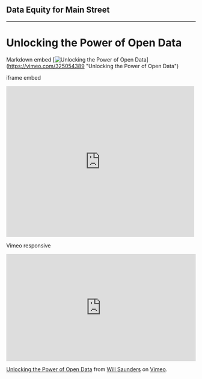 ## Data Equity for Main Street
---------------------------
# Unlocking the Power of Open Data

Markdown embed
[![Unlocking the Power of Open Data](https://vimeo.com/325054389)]
(https://vimeo.com/325054389 "Unlocking the Power of Open Data")


iframe embed
<iframe width="500" height="400" src="https://app.box.com/embed/s/lqch2fea7ds9c2uiotdzq22zoxhb3odk?sortColumn=date&view=list" frameborder="0" allowfullscreen webkitallowfullscreen msallowfullscreen></iframe>

Vimeo responsive
<div style="padding:56.25% 0 0 0;position:relative;"><iframe src="https://player.vimeo.com/video/325054389" style="position:absolute;top:0;left:0;width:100%;height:100%;" frameborder="0" webkitallowfullscreen mozallowfullscreen allowfullscreen></iframe></div><script src="https://player.vimeo.com/api/player.js"></script>
<p><a href="https://vimeo.com/325054389">Unlocking the Power of Open Data</a> from <a href="https://vimeo.com/user96372330">Will Saunders</a> on <a href="https://vimeo.com">Vimeo</a>.</p>


